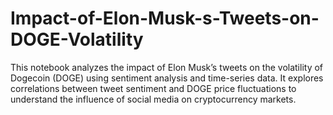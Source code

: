 # Impact-of-Elon-Musk-s-Tweets-on-DOGE-Volatility
This notebook analyzes the impact of Elon Musk’s tweets on the volatility of Dogecoin (DOGE) using sentiment analysis and time-series data. It explores correlations between tweet sentiment and DOGE price fluctuations to understand the influence of social media on cryptocurrency markets.
